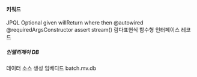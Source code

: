 #### 키워드

JPQL
Optional
given willReturn
where then
@autowired
@requiredArgsConstructor
assert
stream() 람다표현식 함수형 인터페이스
레코드

##### 인텔리제이 DB

데이터 소스 생성
임베디드
batch.mv.db
